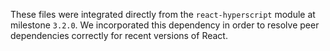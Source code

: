 These files were integrated directly from the `react-hyperscript` module
at milestone `3.2.0`. We incorporated this dependency in order to resolve
peer dependencies correctly for recent versions of React.
